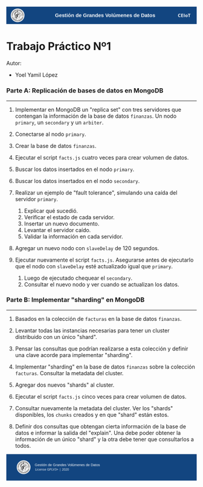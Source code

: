 ![header](doc/header.png)

# Trabajo Práctico Nº1

Autor:

* Yoel Yamil López

### Parte A: Replicación de bases de datos en MongoDB

---

1. Implementar en MongoDB un "replica set" con tres servidores que contengan la información de la base de datos `finanzas`. Un nodo `primary`, un `secondary` y un `arbiter`.

2. Conectarse al nodo `primary`.

3. Crear la base de datos `finanzas`.

4. Ejecutar el script `facts.js` cuatro veces para crear volumen de datos.

5. Buscar los datos insertados en el nodo `primary`.

6. Buscar los datos insertados en el nodo `secondary`.

7. Realizar un ejemplo de "fault tolerance", simulando una caída del servidor `primary`.

    1. Explicar qué sucedió.
    2. Verificar el estado de cada servidor.
    3. Insertar un nuevo documento.
    4. Levantar el servidor caído.
    5. Validar la información en cada servidor.

8. Agregar un nuevo nodo con `slaveDelay` de 120 segundos.

9. Ejecutar nuevamente el script `facts.js`. Asegurarse antes de ejecutarlo que el nodo con `slaveDelay` esté actualizado igual que `primary`.

    1. Luego de ejecutado chequear el `secondary`.
    2. Consultar el nuevo nodo y ver cuando se actualizan los datos.

### Parte B: Implementar "sharding" en MongoDB

---

1.  Basados en la colección de `facturas` en la base de datos `finanzas`.

2.  Levantar todas las instancias necesarias para tener un cluster distribuido con un único "shard".

3.  Pensar las consultas que podrían realizarse a esta colección y definir una clave acorde para implementar "sharding".

4.  Implementar "sharding" en la base de datos `finanzas` sobre la colección `facturas`. Consultar la metadata del cluster.

5.  Agregar dos nuevos "shards" al cluster.

6.  Ejecutar el script `facts.js` cinco veces para crear volumen de datos.

7.  Consultar nuevamente la metadata del cluster. Ver los "shards" disponibles, los `chunks` creados y en que "shard" están estos.

8.  Definir dos consultas que obtengan cierta información de la base de datos e informar la salida del "explain". Una debe poder obtener
la información de un único "shard" y la otra debe tener que consultarlos a todos.


![footer](doc/footer.png)